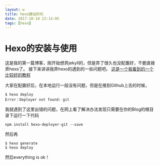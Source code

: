 ```yaml
---
layout: w
title: hexo建站的坑
date: 2017-10-18 23:14:05
tags: [hexo]
---
```

# Hexo的安装与使用 #
这是我的第一篇博客，刚开始想弄jekyll的，但是弄了很久也没配置好，干脆直接弄hexo了。
接下来讲讲我弄hexo的遇到的一些问题吧。
[这是一个我看到的一个比较好的教程](http://www.jianshu.com/p/e99ed60390a8 "20分钟教你使用hexo搭建github博客")
<!-- more -->
大家在配置好后，在本地运行一般没有问题，但是在推到Github上去的时候，

    $ hexo deploy
	Error：Deployer not found: git

我就遇到了这里出错的问题，在网上看了解决办法发现只需要在你的Blog的根目录下运行一下代码
	
	npm install hexo-deployer-git --save
然后再

	$ hexo generate
	$ hexo deploy
然后everything is ok！